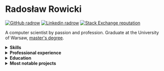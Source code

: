 # Radosław Rowicki

[![GitHub radrow](https://img.shields.io/github/followers/radrow?label=follow&style=social&cacheSeconds=86400)](https://github.com/radrow)
[![Linkedin radrow](https://img.shields.io/badge/-Linkedin-blue?style=flat-square&logo=Linkedin&logoColor=white&link=https://www.linkedin.com/in/radrow-85ab63b4&cacheSeconds=864000)](https://www.linkedin.com/in/radrow)
[![Stack Exchange reputation](https://img.shields.io/stackexchange/stackoverflow/r/4400060)](https://stackoverflow.com/users/4400060/radrow?tab=profile)

A computer scientist by passion and profession. Graduate at the University of Warsaw, [master's degree](https://github.com/radrow/masters-thesis).

<details>
<summary><b>Skills</b></summary>
  
### Areas

- Functional programming
- Compilers construction
- Type theory
- Blockchain
- Machine learning

### Technologies & lanugages

- **Advanced:** Haskell
- **Semi-advanced:** Erlang
- **Intermediate:** C#, Rust, Python, Prolog, Scala

### Natural lanugages

- **Mothertongue:** Polish
- **Professional:** English
- **Communicative:** German
</details>

<details>
<summary><b>Professional experience</b></summary>

### 2021-now - Software Engineer at **Microsoft Corporation**

- Developing the server behind Business Central 365
- Technical customer support
  
### 2019-2021 - Erlang Developer at **æternity blockchain**

- Developing a compiler for a smart contract language
- Developing tooling for smart contract development
- Developing a virtual machine for smart contracts
- Giving technical interviews and onboarding new members
  
### 2018 - Haskell&Elm Developer Intern at **Vacation Labs**
  
- Introduced a new booking infra for the company's services
- Introduced Elm to the codebase

</details>

<details>
<summary><b>Education</b></summary>

### 2019-2022 University of Warsaw

Master's degree in computer science.
  
- Thesis: Liquid types for verification of smart contracts
- Grade: Very Good (5 in 2-5 scale)
  
### 2020-2021 Ludwig Maximilian University of Munich

Student exchange programme

### 2016-2019 University of Warsaw

Bachelor's degree in computer science
  
- Thesis: Variational autoencoder for collaborative filtering - implementation and performance optimization
- Grade: Good (4 in 2-5)

</details>


<details>
<summary><b>Most notable projects</b></summary>
  
- [`i3hloc`](/radrow/i3hloc2) — A customizable, parallelized scheduler for the [`i3status`](i3/i3status) status bar for i3 WM. Written in Haskell.
- [`radlang`](/radrow/radlang) — An interpreter of a Haskell-like language. Supports type classes, full type inference, higher kinded types, `for` notation for monads and lazy evaluation.
- [`fizzbuzz-coq`](/radrow/fizzbuzz-coq) — A super defensive joke implementation of the [Fizz Buzz](https://en.wikipedia.org/wiki/Fizz_buzz) problem written as a sophisticated proposal to the [state-of-the-art implementation](EnterpriseQualityCoding/FizzBuzzEnterpriseEdition). Written in Coq to prove correctness of every step of the algorithm. Obfuscation warning. 
- [`aesophia`](/radrow/aesophia) — I took part in development of the Sophia language for the [æternity blockchain](aeternity.com) smart contract development.
- [`aerepl`](/aeternity/aerepl) — A Read-Eval-Print Loop for the Sophia language.
- [`erlscripten`](/erlscripten/erlscripten) — I took key part in the erlscripten project, which aims to port Erlang applications to the frontend by transpiling it into [PureScript](https://www.purescript.org/).
- [`erlscripten/purescript`](erlscripten/purescript) — For the erlscripten project I did a lot of tinkering in the source generator and optimizer of PureScript. My work resulted in a few contributions to the original project.
- [`satisfaction`](/radrow/satisfaction) — A SAT solver implementing CDCL and DPLL algorithms written in Rust as an assessment task for courses at LMU. 
- [`tftp-client-coq`](/radrow/tftp-client-coq) — A TFTP client written in Coq/OCaml. Provides proofs for compliance with the RFC standard.
- [`latte`](/radrow/latte) — An x86 compiler for a Java-like OOP language. Implements class inheritance, polymorphism via virtual methods and some simple optimization techniques.
- [`Iris`](/radrow/Iris) — I provided the Iris Mopidy frontend with Polish localization.
- [`Tiny-Semantics`](/radrow/Tiny-Semantics) — A simple CPS-styled interpreter of an imperative language written in Haskell.
- [`instant-compiler`](/radrow/instant-compiler) — A calculator-like language compiler that targets LLVM and JVM.
- [`blockchain-toy`](/radrow/blockchain-toy) — A simple centralized blockchain implementation written in Haskell.
  
</details>
